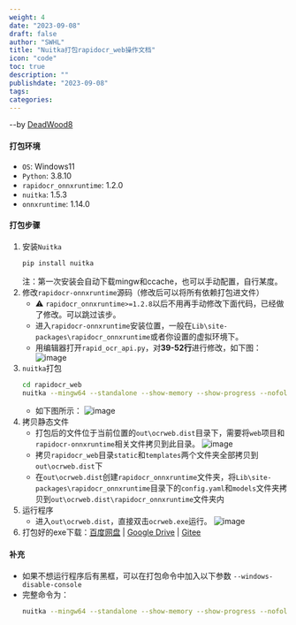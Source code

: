 ```yaml
---
weight: 4
date: "2023-09-08"
draft: false
author: "SWHL"
title: "Nuitka打包rapidocr_web操作文档"
icon: "code"
toc: true
description: ""
publishdate: "2023-09-08"
tags:
categories:
---
```


--by [DeadWood8](https://github.com/DeadWood8)

#### 打包环境
- `OS`: Windows11
- `Python`: 3.8.10
- `rapidocr_onnxruntime`: 1.2.0
- `nuitka`: 1.5.3
- `onnxruntime`: 1.14.0

#### 打包步骤
1. 安装`Nuitka`
    ```bash
    pip install nuitka
    ```
   注：第一次安装会自动下载mingw和ccache，也可以手动配置，自行某度。
2. 修改`rapidocr-onnxruntime`源码（修改后可以将所有依赖打包进文件）
   - ⚠️ `rapidocr_onnxruntime>=1.2.8`以后不用再手动修改下面代码，已经做了修改。可以跳过该步。
   - 进入`rapidocr-onnxruntime`安装位置，一般在`Lib\site-packages\rapidocr_onnxruntime`或者你设置的虚拟环境下。
   - 用编辑器打开`rapid_ocr_api.py`，对**39-52行**进行修改，如下图：
    ![image](https://user-images.githubusercontent.com/28639377/227765049-357c6670-56cb-44a4-a32c-f2dde479838e.png)
3. `nuitka`打包
    ```bash
    cd rapidocr_web
    nuitka --mingw64 --standalone --show-memory --show-progress --nofollow-import-to=tkinter --output-dir=out ocrweb.py
    ```
   - 如下图所示：
    ![image](https://user-images.githubusercontent.com/28639377/227765149-4ba15340-6199-49df-be85-6ef3263f5d2c.png)
4. 拷贝静态文件
   - 打包后的文件位于当前位置的`out\ocrweb.dist`目录下，需要将`web`项目和`rapidocr-onnxruntime`相关文件拷贝到此目录。
    ![image](https://user-images.githubusercontent.com/28639377/227765238-f7015ebc-5d71-45bc-9482-9b38c9cc8835.png)
   - 拷贝`rapidocr_web`目录`static`和`templates`两个文件夹全部拷贝到`out\ocrweb.dist`下
   - 在`out\ocrweb.dist`创建`rapidocr_onnxruntime`文件夹，将`Lib\site-packages\rapidocr_onnxruntime`目录下的`config.yaml`和`models`文件夹拷贝到`out\ocrweb.dist\rapidocr_onnxruntime`文件夹内
5. 运行程序
   - 进入`out\ocrweb.dist`，直接双击`ocrweb.exe`运行。
    ![image](https://user-images.githubusercontent.com/28639377/227765308-c37eba5f-78e9-479e-a289-cbc3e3463618.png)
6. 打包好的exe下载：[百度网盘](https://pan.baidu.com/s/1nj_1rjuVu76drKBZDY9Bww?pwd=xnu7) | [Google Drive](https://drive.google.com/drive/folders/1okQj22XxLUptyhjKQcRU25eI8Ya693gf?usp=share_link) | [Gitee](https://gitee.com/RapidAI/RapidOCR/releases/download/v1.2.0/ocrweb.dist.rar)

#### 补充
- 如果不想运行程序后有黑框，可以在打包命令中加入以下参数
 `--windows-disable-console`
- 完整命令为：
    ```bash
    nuitka --mingw64 --standalone --show-memory --show-progress --nofollow-import-to=tkinter --windows-disable-console --output-dir=out ocrweb.py
    ```